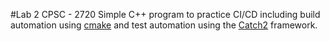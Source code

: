 #Lab 2 CPSC - 2720
Simple C++ program to practice CI/CD including build automation using <a href="https://cmake.org/">cmake<a> and test automation using the 
<a href="https://github.com/catchorg/Catch2">Catch2<a> framework.
